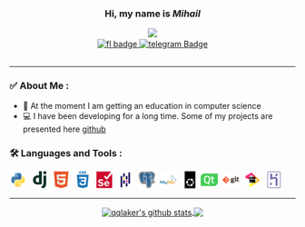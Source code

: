 <div align="center"><h3>Hi, my name is <i>Mihail</i></h3></div>

<div id="header" align="center">
  <img src="https://media.giphy.com/media/VTtANKl0beDFQRLDTh/giphy.gif" width="170"/>
  <div id="badges">
    <a href="https://www.fl.ru/users/yayayatytytyty/portfolio/">
    <img src="https://img.shields.io/badge/fl-darkgreen?style=for-the-badge&logo=fl&logoColor=white" alt="fl badge"/>
    </a>
    <a href="https://t.me/qqlaker">
    <img src="https://img.shields.io/badge/Telegram-blue?style=for-the-badge&logo=telegram&logoColor=white" alt="telegram Badge"/>
    </a>
  </div>
  <img src="https://komarev.com/ghpvc/?username=qqlaker&style=flat-square&color=blue" alt="" width="130"/>
</div>

---
### ✅ About Me :
- :telescope: At the moment I am getting an education in computer science
- 💻 I have been developing for a long time. Some of my projects are presented here [github](https://github.com/qqlaker?tab=repositories)

### :hammer_and_wrench: Languages and Tools :
<div>
  <img src="https://github.com/devicons/devicon/blob/master/icons/python/python-original.svg" title="Python" alt="Python" width="30" height="30"/>&nbsp;
  <img src="https://github.com/devicons/devicon/blob/master/icons/django/django-plain.svg" title="django" alt="django" width="30" height="30"/>&nbsp;
  <img src="https://github.com/devicons/devicon/blob/master/icons/html5/html5-original.svg" title="HTML5" alt="HTML" width="30" height="30"/>&nbsp;
  <img src="https://github.com/devicons/devicon/blob/master/icons/css3/css3-plain-wordmark.svg"  title="CSS3" alt="CSS" width="30" height="30"/>&nbsp;
  <img src="https://github.com/devicons/devicon/blob/master/icons/selenium/selenium-original.svg" title="selenium" alt="selenium" width="30" height="30"/>&nbsp;
  <img src="https://github.com/devicons/devicon/blob/master/icons/pandas/pandas-original.svg" title="pandas" alt="pandas" width="30" height="30"/>&nbsp;
  <img src="https://github.com/devicons/devicon/blob/master/icons/postgresql/postgresql-original.svg" title="postgresql"  alt="postgresql" width="30" height="30"/>&nbsp;
  <img src="https://github.com/devicons/devicon/blob/master/icons/mysql/mysql-original-wordmark.svg" title="MySQL"  alt="MySQL" width="30" height="30"/>&nbsp;
  <img src="https://github.com/devicons/devicon/blob/master/icons/ubuntu/ubuntu-plain.svg" title="ubuntu" **alt="ubuntu"width="30" height="30"/>
  <img src="https://github.com/devicons/devicon/blob/master/icons/qt/qt-original.svg" title="qt" alt="qt" width="30" height="30"/>&nbsp;
  <img src="https://github.com/devicons/devicon/blob/master/icons/git/git-original-wordmark.svg" title="git" alt="git" width="30" height="30"/>&nbsp;
  <img src="https://github.com/devicons/devicon/blob/master/icons/jetbrains/jetbrains-original.svg" title="jetbrains" alt="jetbrains" width="30" height="30"/>&nbsp;
  <img src="https://github.com/devicons/devicon/blob/master/icons/heroku/heroku-original.svg" title="heroku" alt="heroku" width="30" height="30"/>&nbsp;
</div>

---
<div align="center">
<a href="https://github.com/anuraghazra/github-readme-stats">
<img align="center" src="https://github-readme-stats.vercel.app/api?username=qqlaker&show_icons=true&include_all_commits=true&theme=vue-dark&hide_border=true" alt="qqlaker's github stats" />
</a> 
<a href="https://git.io/streak-stats"><img align="center" src="http://github-readme-streak-stats.herokuapp.com?user=qqlaker&theme=vue-dark&hide_border=true&date_format=j%20M%5B%20Y%5D" />
</a> 
</div>
